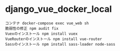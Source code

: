 # django_vue_docker_local
```
コンテナ docker-compose exec vue_web sh
脆弱性の修正 npm audit fix
Vuexのインストール npm install vuex
VueRouterのインストール npm install vue-router
Sassのインストール npm install sass-loader node-sass
```